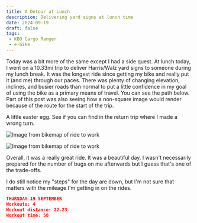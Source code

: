 ```yaml
---
title: A Detour at Lunch
description: Delivering yard signs at lunch time
date: 2024-09-19
draft: false
tags:
 - KBO Cargo Ranger
 - e-bike
---
```

Today was a bit more of the same except I had a side quest. At lunch today, I went on a 10.33mi trip to deliver Harris/Walz yard signs to someone during my lunch break. It was the longest ride since getting my bike and really put it (and me) through our paces. There was plenty of changing elevation, inclines, and busier roads than normal to put a little confidence in my goal of using the bike as a primary means of travel. You can see the path below. Part of this post was also seeing how a non-square image would render because of the route for the start of the trip.

A little easter egg. See if you can find in the return trip where I made a wrong turn.

![Image from bikemap of ride to work](/assets/images/BFTtoPG.jpg)

![Image from bikemap of ride to work](/assets/images/PGtoBFT.jpg)

Overall, it was a really great ride. It was a beautiful day. I wasn't necessarily prepared for the number of bugs on me afterwards but I guess that's one of the trade-offs.

I do still notice my "steps" for the day are down, but I'm not sure that matters with the mileage I'm getting in on the rides.

```json
THURSDAY 19 SEPTEMBER
Workouts: 4
Workout distance: 22.23
Workout time: 58
```
